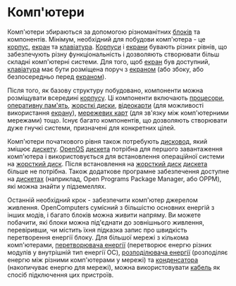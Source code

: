 # Комп'ютери

Комп'ютери збираються за допомогою різноманітних [блоків](../block/index.md) та компонентів. Мінімум, необхідний для побудови комп'ютера - це [корпус](../block/case1.md), [екран](../block/screen1.md) та [клавіатура](../block/keyboard.md). [Корпуси](../block/case1.md) і [екрани](../block/screen1.md) бувають різних рівнів, що забезпечують різну функціональність і дозволяють створювати більш складні комп'ютерні системи. Для того, щоб [екран](../block/screen1.md) був доступний, [клавіатура](../block/keyboard.md) має бути розміщена поруч з [екраном](../block/screen1.md) (або збоку, або безпосередньо перед [екраном](../block/screen1.md)).

Після того, як базову структуру побудовано, компоненти можна розміщувати всередині [корпусу](../block/case1.md). Ці компоненти включають [процесори](./item/cpu1.md), [оперативну пам'ять](./item/ram1.md), [жорсткі диски](./item/hdd1.md), [відеокарти](./item/graphicsCard1.md) (для можливості використання [екрану](../block/screen1.md)), [мережевих карт](../item/lanCard.md) (для зв'язку між комп'ютерними мережами) тощо. Існує багато компонентів, що дозволяють створювати дуже гнучкі системи, призначені для конкретних цілей.

Комп'ютери початкового рівня також потребують [дисковод](../block/diskDrive.md), який зміщює [дискету](../item/floppy.md). [OpenOS](openOS.md) [дискета](../item/floppy.md) потрібна для першого завантаження комп'ютера і використовується для встановлення операційної системи на [жорсткий диск](../item/hdd1.md). Після встановлення на [жорсткий диск](../item/hdd1.md) [дискета](../item/floppy.md) більше не потрібна. Також додаткове програмне забезпечення доступне на [дискетах](../item/floppy.md) (наприклад, Open Programs Package Manager, або OPPM), які можна знайти у підземеллях.

Останній необхідний крок - забезпечити комп'ютер джерелом живлення. OpenComputers сумісний з більшістю основних енергій з інших модів, і багато блоків можна живити напряму. Ви можете побачити, які блоки можна під'єднати до зовнішнього живлення, перевіривши, чи містить їхня підказка запис про швидкість перетворення енергії блоку.
Для більшої мережі з кількома комп'ютерами, [перетворювача енергії](./block/powerConverter.md) (перетворює енергю різних модулів у внутрішній тип енергії OC), [розподілювача енергії](./block/powerDistributor.md) (розподіляє енергю між різними комп'ютерами у мережі) та [конденсатора](./block/capacitor.md) (накопичуває енергю для мережі), можна використовувати [кабель](./block/cable.md) як спосіб підключення цих пристроїв.
